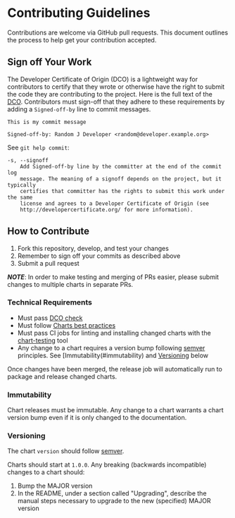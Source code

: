 # Contributing Guidelines

Contributions are welcome via GitHub pull requests. This document outlines the process to help get your contribution accepted.

## Sign off Your Work

The Developer Certificate of Origin (DCO) is a lightweight way for contributors to certify that they wrote or otherwise have the right to submit the code they are contributing to the project. Here is the full text of the [DCO](http://developercertificate.org/). Contributors must sign-off that they adhere to these requirements by adding a `Signed-off-by` line to commit messages.

```
This is my commit message

Signed-off-by: Random J Developer <random@developer.example.org>
```

See `git help commit`:

```
-s, --signoff
    Add Signed-off-by line by the committer at the end of the commit log
    message. The meaning of a signoff depends on the project, but it typically
    certifies that committer has the rights to submit this work under the same
    license and agrees to a Developer Certificate of Origin (see
    http://developercertificate.org/ for more information).
```

## How to Contribute

1. Fork this repository, develop, and test your changes
1. Remember to sign off your commits as described above
1. Submit a pull request

***NOTE***: In order to make testing and merging of PRs easier, please submit changes to multiple charts in separate PRs.

### Technical Requirements

* Must pass [DCO check](#sign-off-your-work)
* Must follow [Charts best practices](https://helm.sh/docs/topics/chart_best_practices/)
* Must pass CI jobs for linting and installing changed charts with the [chart-testing](https://github.com/helm/chart-testing) tool
* Any change to a chart requires a version bump following [semver](https://semver.org/) principles. See [Immutability(#immutability) and [Versioning](#versioning) below

Once changes have been merged, the release job will automatically run to package and release changed charts.

### Immutability

Chart releases must be immutable. Any change to a chart warrants a chart version bump even if it is only changed to the documentation.

### Versioning

The chart `version` should follow [semver](https://semver.org/).

Charts should start at `1.0.0`. Any breaking (backwards incompatible) changes to a chart should:

1. Bump the MAJOR version
2. In the README, under a section called "Upgrading", describe the manual steps necessary to upgrade to the new (specified) MAJOR version
